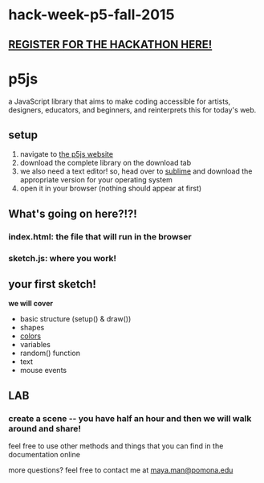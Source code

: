 # hack-week-p5-fall-2015

## [REGISTER FOR THE HACKATHON HERE!](5chackathon.com)

# p5js 

a JavaScript library that aims to make coding accessible for artists, designers, educators, and beginners, and reinterprets this for today's web.

## setup

1. navigate to [the p5js website](http://www.p5js.org)
2. download the complete library on the download tab
3. we also need a text editor! so, head over to [sublime](http://www.sublimetext.com/2) and download the appropriate version for your operating system
4. open it in your browser (nothing should appear at first)

## What's going on here?!?! 

### index.html: the file that will run in the browser

### sketch.js: where you work! 

## your first sketch!

**we will cover**
  * basic structure (setup() & draw())
  * shapes
  * [colors](http://www.dematte.at/colorPicker/)
  * variables
  * random() function
  * text
  * mouse events

## LAB 
### create a scene -- you have half an hour and then we will walk around and share!
feel free to use other methods and things that you can find in the documentation online

more questions? feel free to contact me at maya.man@pomona.edu
